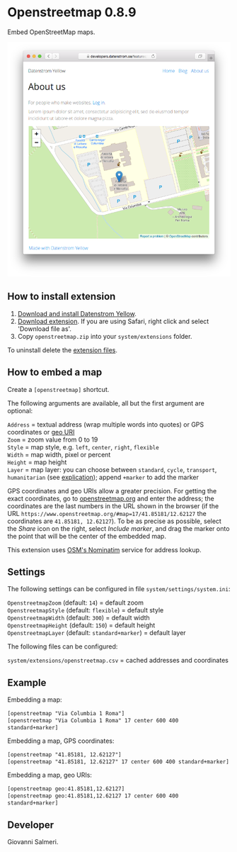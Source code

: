 Openstreetmap 0.8.9
===================
Embed OpenStreetMap maps.

<p align="center"><img src="openstreetmap-screenshot.png?raw=true" alt="Screenshot"></p>

## How to install extension

1. [Download and install Datenstrom Yellow](https://github.com/datenstrom/yellow/).
2. [Download extension](../../archive/master.zip). If you are using Safari, right click and select 'Download file as'.
3. Copy `openstreetmap.zip` into your `system/extensions` folder.

To uninstall delete the [extension files](extension.ini).

## How to embed a map

Create a `[openstreetmap]` shortcut.

The following arguments are available, all but the first argument are optional:

`Address` = textual address (wrap multiple words into quotes) or GPS coordinates or [geo URI](https://en.wikipedia.org/wiki/Geo_URI_scheme)  
`Zoom` = zoom value from 0 to 19  
`Style` = map style, e.g. `left`, `center`, `right`, `flexible`  
`Width` = map width, pixel or percent  
`Height` = map height  
`Layer` = map layer: you can choose between `standard`, `cycle`, `transport`, `humanitarian` (see [explication](https://wiki.openstreetmap.org/wiki/Browsing#Layers)); append `+marker` to add the marker  

GPS coordinates and geo URIs allow a greater precision. For getting the exact coordinates, go to [openstreetmap.org](https://www.openstreetmap.org/) and enter the address; the coordinates are the last numbers in the URL shown in the browser (if the URL `https://www.openstreetmap.org/#map=17/41.85181/12.62127` the coordinates are `41.85181, 12.62127`). To be as precise as possible, select the *Share* icon on the right, select *Include marker*, and drag the marker onto the point that will be the center of the embedded map.

This extension uses [OSM's Nominatim](https://wiki.openstreetmap.org/wiki/Nominatim) service for address lookup.

## Settings

The following settings can be configured in file `system/settings/system.ini`:

`OpenstreetmapZoom` (default:  `14`) = default zoom  
`OpenstreetmapStyle` (default:  `flexible`) = default style  
`OpenstreetmapWidth` (default:  `300`) = default width  
`OpenstreetmapHeight` (default:  `150`) = default height  
`OpenstreetmapLayer` (default:  `standard+marker`) = default layer  

The following files can be configured:

`system/extensions/openstreetmap.csv` = cached addresses and coordinates  

## Example

Embedding a map:

    [openstreetmap "Via Columbia 1 Roma"]
    [openstreetmap "Via Columbia 1 Roma" 17 center 600 400 standard+marker]

Embedding a map, GPS coordinates:

    [openstreetmap "41.85181, 12.62127"]
    [openstreetmap "41.85181, 12.62127" 17 center 600 400 standard+marker]

Embedding a map, geo URIs:

    [openstreetmap geo:41.85181,12.62127]
    [openstreetmap geo:41.85181,12.62127 17 center 600 400 standard+marker]

## Developer

Giovanni Salmeri.

